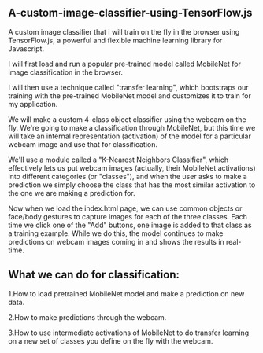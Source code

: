 ## A-custom-image-classifier-using-TensorFlow.js
A custom image classifier that i will train on the fly in the browser using TensorFlow.js, a powerful and flexible machine learning library for Javascript. 

I will first load and run a popular pre-trained model called MobileNet for image classification in the browser. 

I will then use a technique called "transfer learning", which bootstraps our training with the pre-trained MobileNet model and customizes it to train for my application.

We will make a custom 4-class object classifier using the webcam on the fly. We're going to make a classification through MobileNet, but this time we will take an internal representation (activation) of the model for a particular webcam image and use that for classification.

We'll use a module called a "K-Nearest Neighbors Classifier", which effectively lets us put webcam images (actually, their MobileNet activations) into different categories (or "classes"), and when the user asks to make a prediction we simply choose the class that has the most similar activation to the one we are making a prediction for.

Now when we load the index.html page, we can use common objects or face/body gestures to capture images for each of the three classes. Each time we click one of the "Add" buttons, one image is added to that class as a training example. While we do this, the model continues to make predictions on webcam images coming in and shows the results in real-time.


## What we can do for classification:
1.How to load pretrained MobileNet model and make a prediction on new data.

2.How to make predictions through the webcam.

3.How to use intermediate activations of MobileNet to do transfer learning on a new set of classes you define on the fly with the webcam.
